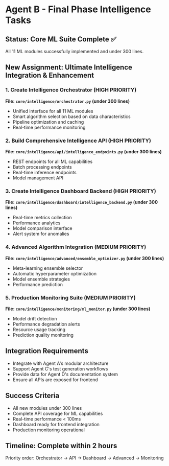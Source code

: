 # Agent B - Final Phase Intelligence Tasks

## Status: Core ML Suite Complete ✅
All 11 ML modules successfully implemented and under 300 lines.

## New Assignment: Ultimate Intelligence Integration & Enhancement

### 1. Create Intelligence Orchestrator (HIGH PRIORITY)
**File: `core/intelligence/orchestrator.py` (under 300 lines)**
- Unified interface for all 11 ML modules
- Smart algorithm selection based on data characteristics
- Pipeline optimization and caching
- Real-time performance monitoring

### 2. Build Comprehensive Intelligence API (HIGH PRIORITY)
**File: `core/intelligence/api/intelligence_endpoints.py` (under 300 lines)**
- REST endpoints for all ML capabilities
- Batch processing endpoints
- Real-time inference endpoints
- Model management API

### 3. Create Intelligence Dashboard Backend (HIGH PRIORITY)
**File: `core/intelligence/dashboard/intelligence_backend.py` (under 300 lines)**
- Real-time metrics collection
- Performance analytics
- Model comparison interface
- Alert system for anomalies

### 4. Advanced Algorithm Integration (MEDIUM PRIORITY)
**File: `core/intelligence/advanced/ensemble_optimizer.py` (under 300 lines)**
- Meta-learning ensemble selector
- Automatic hyperparameter optimization
- Model ensemble strategies
- Performance prediction

### 5. Production Monitoring Suite (MEDIUM PRIORITY)
**File: `core/intelligence/monitoring/ml_monitor.py` (under 300 lines)**
- Model drift detection
- Performance degradation alerts
- Resource usage tracking
- Prediction quality monitoring

## Integration Requirements
- Integrate with Agent A's modular architecture
- Support Agent C's test generation workflows
- Provide data for Agent D's documentation system
- Ensure all APIs are exposed for frontend

## Success Criteria
- All new modules under 300 lines
- Complete API coverage for ML capabilities
- Real-time performance < 100ms
- Dashboard ready for frontend integration
- Production monitoring operational

## Timeline: Complete within 2 hours
Priority order: Orchestrator → API → Dashboard → Advanced → Monitoring